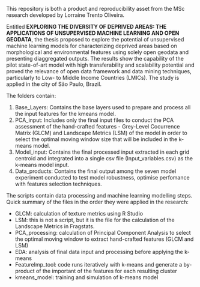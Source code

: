 This repository is both a product and reproducibility asset from the MSc research developed by Lorraine Trento Oliveira.

Entitled **EXPLORING THE DIVERSITY OF DEPRIVED AREAS: THE APPLICATIONS OF UNSUPERVISED MACHINE LEARNING AND OPEN GEODATA**, the thesis proposed to explore the potential of unsupervised machine learning models for characterizing deprived areas based on morphological and environmental features using solely open geodata and presenting diaggregated outputs. The results show the capability of the pilot state-of-art model with high transferability and scalability potential and proved the relevance of open data framework and
data mining techniques, particularly to Low- to Middle Income Countries (LMICs). The study is applied in the city of São Paulo, Brazil. 

The folders contain:
1. Base_Layers: Contains the base layers used to prepare and process all the input features for the kmeans model. 
2. PCA_input: Includes only the final input files to conduct the PCA assessment of the hand-crafted features - Grey-Level Cocurrence Matrix (GLCM) and Landscape Metrics (LSM) of the model in order to select the optimal moving window size that will be included in the k-means model. 
3. Model_input: Contains the final processed input extracted in each grid centroid and integrated into a single csv file (Input_variables.csv) as the k-means model input.
4. Data_products: Contains the final output among the seven model  experiment conducted to test model robustness, optimise perfomance with features selection techniques.

The scripts contain data processing and machine learning modelling steps. Quick summary of the files in the order they were applied in the research:
* GLCM: calculation of texture metrics using R Studio 
* LSM: this is not a script, but it is the file for the calculation of the Landscape Metrics in Fragstats.
* PCA_processing: calculation of Principal Component Analysis to select the optimal moving window to extract hand-crafted features (GLCM and LSM)
* EDA: analysis of final data input and processing before applying the k-means
* FeatureImp_tool: code runs iteratively with k-means and generate a by-product of the important of the features for each resulting cluster
* kmeans_model: training and simulation of k-means model
